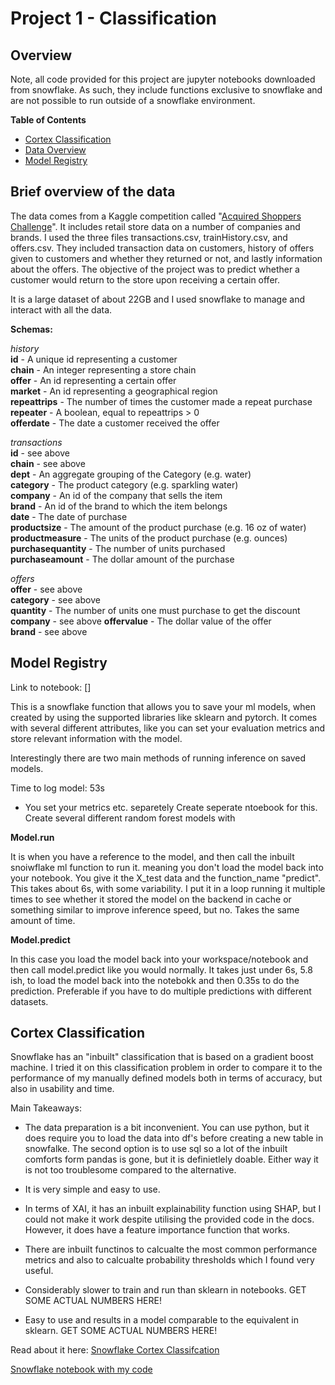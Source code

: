 # Project 1 - Classification


## Overview

Note, all code provided for this project are jupyter notebooks downloaded from snowflake. As such, they include functions exclusive to snowflake and are not possible to run outside of a snowflake environment. 

**Table of Contents**
- [Cortex Classification](#cortex-classification)
- [Data Overview](#brief-overview-of-the-data)
- [Model Registry](#model-registry)


## Brief overview of the data

The data comes from a Kaggle competition called "[Acquired Shoppers Challenge](https://www.kaggle.com/competitions/acquire-valued-shoppers-challenge/data)". 
It includes retail store data on a number of companies and brands. I used the three files transactions.csv, trainHistory.csv, and offers.csv. They included transaction data on customers, history of offers given to customers and whether they returned or not, and lastly information about the offers. The objective of the project was to predict whether a customer would return to the store upon receiving a certain offer. 

It is a large dataset of about 22GB and I used snowflake to manage and interact with all the data. 

**Schemas:** 

_history_<br>
**id** - A unique id representing a customer  
**chain** - An integer representing a store chain  
**offer** - An id representing a certain offer  
**market** - An id representing a geographical region  
**repeattrips** - The number of times the customer made a repeat purchase  
**repeater** - A boolean, equal to repeattrips > 0  
**offerdate** - The date a customer received the offer

_transactions_<br>
**id** - see above  
**chain** - see above  
**dept** - An aggregate grouping of the Category (e.g. water)  
**category** - The product category (e.g. sparkling water)  
**company** - An id of the company that sells the item  
**brand** - An id of the brand to which the item belongs  
**date** - The date of purchase  
**productsize** - The amount of the product purchase (e.g. 16 oz of water)  
**productmeasure** - The units of the product purchase (e.g. ounces)  
**purchasequantity** - The number of units purchased  
**purchaseamount** - The dollar amount of the purchase

_offers_<br>
**offer** - see above  
**category** - see above  
**quantity** - The number of units one must purchase to get the discount  
**company** - see above
**offervalue** - The dollar value of the offer  
**brand** - see above


## Model Registry

Link to notebook: []

This is a snowflake function that allows you to save your ml models, when created by using the supported libraries like sklearn and pytorch. It comes with several different attributes, like you can set your evaluation metrics and store relevant information with the model. 

Interestingly there are two main methods of running inference on saved models. 

Time to log model:  53s
- You set your metrics etc. separetely
<todo> Create seperate ntoebook for this. Create several different random forest models with </todo>


**Model.run**

It is when you have a reference to the model, and then call the inbuilt snoiwflake ml function to run it. meaning you don't load the model back into your notebook. You give it the X_test data and the function_name "predict". This takes about 6s, with some variability. I put it in a loop running it multiple times to see whether it stored the model on the backend in cache or something similar to improve inference speed, but no. Takes the same amount of time. 


**Model.predict**

In this case you load the model back into your workspace/notebook and then call model.predict like you would normally. It takes just under 6s, 5.8 ish, to load the model back into the notebokk and then 0.35s to do the prediction. Preferable if you have to do multiple predictions with different datasets. 


## Cortex Classification


Snowflake has an "inbuilt" classification that is based on a gradient boost machine. I tried it on this classification problem in order to compare it to the performance of my manually defined models both in terms of accuracy, but also in usability and time. 

Main Takeaways:
- The data preparation is a bit inconvenient. You can use python, but it does require you to load the data into df's before creating a new table in snowfalke. The second option is to use sql so a lot of the inbuilt comforts form pandas is gone, but it is definietlely doable. Either way it is not too troublesome compared to the alternative. 
- It is very simple and easy to use. 
- In terms of XAI, it has an inbuilt explainability function using SHAP, but I could not make it work despite utilising the provided code in the docs. However, it does have a feature importance function that works.
- There are inbuilt functinos to calcualte the most common performance metrics and also to calcualte probability thresholds which I found very useful. 

- Considerably slower to train and run than sklearn in notebooks. GET SOME ACTUAL NUMBERS HERE! <TODO>
- Easy to use and results in a model comparable to the equivalent in sklearn. GET SOME ACTUAL NUMBERS HERE! <TODO>


Read about it here: [Snowflake Cortex Classifcation](https://docs.snowflake.com/en/user-guide/ml-functions/classification)

[Snowflake notebook with my code]( link )
